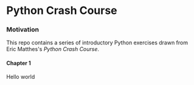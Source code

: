 # Python Crash Course

### Motivation
This repo contains a series of introductory Python exercises drawn from Eric Matthes's *Python Crash Course*.

#### Chapter 1
Hello world
